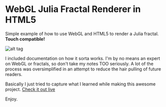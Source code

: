 # WebGL Julia Fractal Renderer in HTML5
Simple example of how to use WebGL and HTML5 to render a Julia fractal. **Touch compatible!**

![alt tag](https://raw.githubusercontent.co/ferm10n/webgl-julia-fractal/master/snap.png)

I included documentation on how it sorta works. I'm by no means an expert on WebGL or fractals, so don't take my notes TOO seriously. A lot of the process was oversimplified in an attempt to reduce the hair pulling of future readers.

Basically I just tried to capture what I learned while making this awesome project. [Check it out live](http//ferm10n.github.io/webgl-julia-fractal)

Enjoy.

